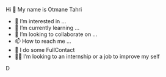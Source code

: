Hi 👋 My name is Otmane Tahri
- 👀 I’m interested in ...
- 🌱 I’m currently learning ...
- 💞️ I’m looking to collaborate on ...
- 📫 How to reach me ...
- 🥋 I do some FullContact 
- 👨‍💻 I’m looking to an internship or a job to improve my self   

<!---
otmanet/otmanet is a ✨ special ✨ repository because its `README.md` (this file) appears on your GitHub profile.
You can click the Preview link to take a look at your changes.
--->
 D
